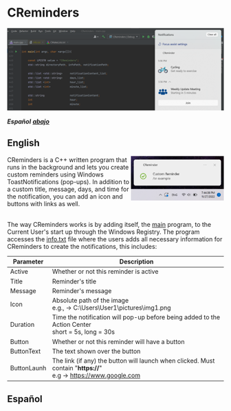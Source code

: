 # CReminders

![img1](cmake-build-debug/resources/img2.png?raw=true "hello")

***Español*** [***abajo***](#español)


## English
<img align="right" width="216" height="103" src="https://raw.githubusercontent.com/GioByte10/CReminders/main/cmake-build-debug/resources/img4.png">
CReminders is a C++ written program that runs in the background and lets you create custom reminders using Windows ToastNotifications (pop-ups). In addition to a custom title, message, days, and time for the notification, you can add an icon and buttons with links as well.

<br>
<br>

The way CReminders works is by adding itself, the [main](https://github.com/GioByte10/CReminders/blob/main/main.cpp) program, to the Current User's start up through the Windows Registry. The program accesses the [info.txt](https://github.com/GioByte10/CReminders/blob/main/cmake-build-debug/info_example.txt) file where the users adds all necessary information for CReminders to create the notifications, this includes:

| Parameter  | Description                                                                                                                                  |
|------------|-------------                                                                                                                                 |
| Active     | Whether or not this reminder is active                                                                                                       |
| Title      | Reminder's title                                                                                                                             |
| Message    | Reminder's message                                                                                                                           |
| Icon       | Absolute path of the image<br>e.g., -> C:\Users\User1\pictures\img1.png                                                                      |
| Duration   | Time the notification will pop-up before being added to the Action Center<br> short = 5s, long = 30s                                         |
| Button     | Whether or not this reminder will have a button                                                                                              |
| ButtonText | The text shown over the button                                                                                                               |
| ButtonLaunh| The link (if any) the button will launch when clicked. Must contain "**https://**" &emsp;&emsp;&emsp;<br>e.g -> https://www.google.com       |



## Español

